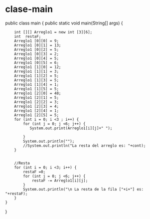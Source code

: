 # clase-main
public class main {
    public static void main(String[] args) {

        int [][] Arreglo1 = new int [3][6];
        int  restaF;
        Arreglo1 [0][0] = 9;
        Arreglo1 [0][1] = 13;
        Arreglo1 [0][2] = 5;
        Arreglo1 [0][3] = 2;
        Arreglo1 [0][4] = 5;
        Arreglo1 [0][5] = 6;
        Arreglo1 [1][0] = 12;
        Arreglo1 [1][1] = 3;
        Arreglo1 [1][2] = 5;
        Arreglo1 [1][3] = 5;
        Arreglo1 [1][4] = 1;
        Arreglo1 [1][5] = 5;
        Arreglo1 [2][0] = 48;
        Arreglo1 [2][1] = 5;
        Arreglo1 [2][2] = 3;
        Arreglo1 [2][3] = 4;
        Arreglo1 [2][4] = 1;
        Arreglo1 [2][5] = 5;
        for (int i = 0; i <3 ; i++) {
            for (int j = 0; j <6; j++) {
               System.out.print(Arreglo1[i][j]+" ");

            }
            System.out.println("");
            //System.out.println("La resta del arreglo es: "+cont);
        }


        //Resta
        for (int i = 0; i <3; i++) {
            restaF =0;
            for (int j = 0; j <6; j++) {
                restaF -= Arreglo1[i][j];
            }
            System.out.println("\n La resta de la fila ["+i+"] es: "+restaF);
        }
    }
}
